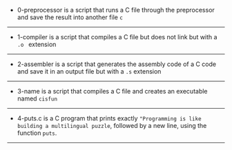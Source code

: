 * 0-preprocessor is a script that runs a C file through the preprocessor and save the result into another file ```c ```
--------------------------------------
* 1-compiler is a script that compiles a C file but does not link but with a ```.o ``` extension
------------------------------------
* 2-assembler is a script that generates the assembly code of a C code and save it in an output file but with a ```.s``` extension
-------------------------------------------------
* 3-name is a script that compiles a C file and creates an executable named ```cisfun```
-----------------------------------------------------------
* 4-puts.c is a C program that prints exactly ```"Programming is like building a multilingual puzzle```, followed by a new line, using the function ```puts```.
---------------------------------------------------------------

